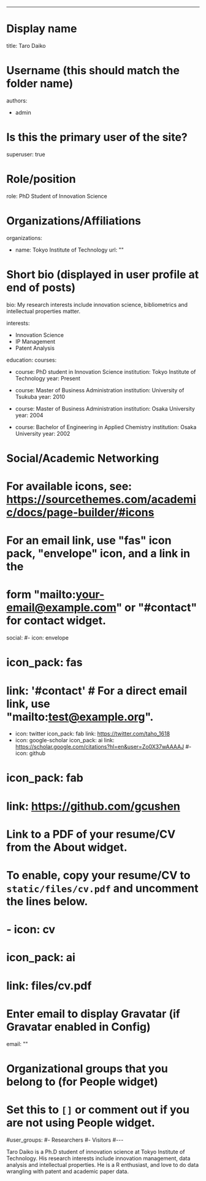---
# Display name
title: Taro Daiko

# Username (this should match the folder name)
authors:
- admin

# Is this the primary user of the site?
superuser: true

# Role/position
role: PhD Student of Innovation Science

# Organizations/Affiliations
organizations:
- name: Tokyo Institute of Technology
  url: ""

# Short bio (displayed in user profile at end of posts)
bio: My research interests include innovation science, bibliometrics and intellectual properties matter.

interests:
- Innovation Science
- IP Management
- Patent Analysis

education:
  courses:
  - course: PhD student in Innovation Science
    institution: Tokyo Institute of Technology
    year: Present
  - course: Master of Business Administration
    institution: University of Tsukuba
    year: 2010
    
  - course: Master of Business Administration
    institution: Osaka University
    year: 2004
     
  - course: Bachelor of Engineering in Applied Chemistry 
    institution: Osaka University
    year: 2002

# Social/Academic Networking
# For available icons, see: https://sourcethemes.com/academic/docs/page-builder/#icons
#   For an email link, use "fas" icon pack, "envelope" icon, and a link in the
#   form "mailto:your-email@example.com" or "#contact" for contact widget.
social:
#- icon: envelope
#  icon_pack: fas
#  link: '#contact'  # For a direct email link, use "mailto:test@example.org".
- icon: twitter
  icon_pack: fab
  link: https://twitter.com/taho_1618
- icon: google-scholar
  icon_pack: ai
  link: https://scholar.google.com/citations?hl=en&user=Zo0X37wAAAAJ
#- icon: github
#  icon_pack: fab
#  link: https://github.com/gcushen
# Link to a PDF of your resume/CV from the About widget.
# To enable, copy your resume/CV to `static/files/cv.pdf` and uncomment the lines below.
# - icon: cv
#   icon_pack: ai
#   link: files/cv.pdf

# Enter email to display Gravatar (if Gravatar enabled in Config)
email: ""

# Organizational groups that you belong to (for People widget)
#   Set this to `[]` or comment out if you are not using People widget.
#user_groups:
#- Researchers
#- Visitors
#---

Taro Daiko is a Ph.D student of innovation science at Tokyo Institute of Technology. His research interests include innovation management, data analysis and intellectual properties. He is a R enthusiast, and love to do data wrangling with patent and academic paper data.

